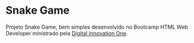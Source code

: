 # Snake Game
Projeto Snake Game, bem simples desenvolvido no Bootcamp HTML Web Developer ministrado pela [Digital Innovation One](https://www.dio.me/en).
